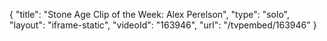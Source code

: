 {
    "title": "Stone Age Clip of the Week: Alex Perelson",
    "type": "solo",
    "layout": "iframe-static",
    "videoId": "163946",
    "url": "\/tvpembed\/163946"
}